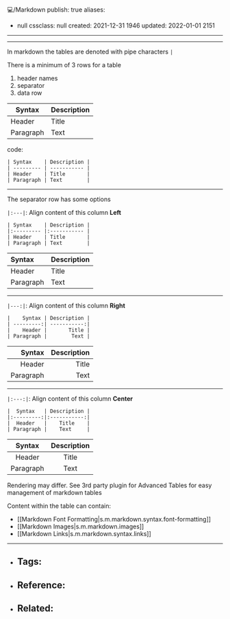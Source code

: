 
💻️/Markdown
publish: true
aliases:

- null
  cssclass: null
  created: 2021-12-31 1946
  updated: 2022-01-01 2151

---

---

In markdown the tables are denoted with pipe characters `|` 

There is a minimum of 3 rows for a table

1. header names
2. separator
3. data row

| Syntax    | Description |
| --------- | ----------- |
| Header    | Title       |
| Paragraph | Text        |

code:

```
| Syntax    | Description |
| --------- | ----------- |
| Header    | Title       |
| Paragraph | Text        |
```

---

The separator row has some options

`|:---|`: Align content of this column **Left**

```
| Syntax    | Description |
|:--------- |:----------- |
| Header    | Title       |
| Paragraph | Text        |
```

| Syntax    | Description |
| :-------- | :---------- |
| Header    | Title       |
| Paragraph | Text        |

---

`|---:|`: Align content of this column **Right**

```
|    Syntax | Description |
| ---------:| -----------:|
|    Header |       Title |
| Paragraph |        Text |
```

|    Syntax | Description |
| --------: | ----------: |
|    Header |       Title |
| Paragraph |        Text |

---

`|:---:|`: Align content of this column **Center**

```
|  Syntax   | Description |
|:---------:|:-----------:|
|  Header   |    Title    |
| Paragraph |    Text     |
```

|   Syntax  | Description |
| :-------: | :---------: |
|   Header  |    Title    |
| Paragraph |     Text    |

Rendering may differ. See 3rd party plugin for Advanced Tables for easy management of markdown tables

Content within the table can contain:

- [[Markdown Font Formatting|s.m.markdown.syntax.font-formatting]]
- [[Markdown Images|s.m.markdown.images]]
- [[Markdown Links|s.m.markdown.syntax.links]]

---

- ## Tags:
- ## Reference:
- ## Related:

